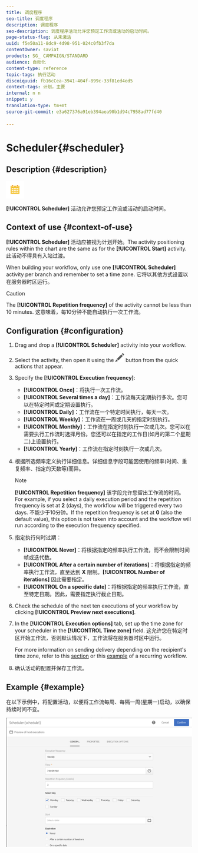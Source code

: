 ```yaml
---
title: 调度程序
seo-title: 调度程序
description: 调度程序
seo-description: 调度程序活动允许您预定工作流或活动的启动时间。
page-status-flag: 从未激活
uuid: f5e50a11-8dc9-4d98-951-024c0fb3f7da
contentOwner: saviat
products: SG_ CAMPAIGN/STANDARD
audience: 自动化
content-type: reference
topic-tags: 执行活动
discoiquuid: fb16cCea-3941-404f-899c-33f81ed4ed5
context-tags: 计划，主要
internal: n n
snippet: y
translation-type: tm+mt
source-git-commit: e3a627376a91eb394aea90b1d94c7958ad77fd40

---
```



# Scheduler{#scheduler}

## Description {#description}

![](assets/scheduler.png)

**[!UICONTROL Scheduler]** 活动允许您预定工作流或活动的启动时间。

## Context of use {#context-of-use}

**[!UICONTROL Scheduler]** 活动应被视为计划开始。The activity positioning rules within the chart are the same as for the **[!UICONTROL Start]** activity. 此活动不得具有入站过渡。

When building your workflow, only use one **[!UICONTROL Scheduler]** activity per branch and remember to set a time zone. 它将以其他方式设置以在服务器时区运行。

>[!CAUTION]
>
>The **[!UICONTROL Repetition frequency]** of the activity cannot be less than 10 minutes. 这意味着，每10分钟不能自动执行一次工作流。

## Configuration {#configuration}

1. Drag and drop a **[!UICONTROL Scheduler]** activity into your workflow.
1. Select the activity, then open it using the ![](assets/edit_darkgrey-24px.png) button from the quick actions that appear.
1. Specify the **[!UICONTROL Execution frequency]**:

   * **[!UICONTROL Once]**：将执行一次工作流。
   * **[!UICONTROL Several times a day]**：工作流每天定期执行多次。您可以在特定时间或定期设置执行。
   * **[!UICONTROL Daily]**：工作流在一个特定时间执行，每天一次。
   * **[!UICONTROL Weekly]**：工作流在一周或几天的指定时刻执行。
   * **[!UICONTROL Monthly]**：工作流在指定时刻执行一次或几次。您可以在需要执行工作流时选择月份。您还可以在指定的工作日(如月的第二个星期二)上设置执行。
   * **[!UICONTROL Yearly]**：工作流在指定时刻执行一次或几次。

1. 根据所选频率定义执行详细信息。详细信息字段可能因使用的频率(时间、重复频率、指定的天数等)而异。

   >[!NOTE]
   >
   >**[!UICONTROL Repetition frequency]** 该字段允许您留出工作流的时间。For example, if you select a daily execution period and the repetition frequency is set at **2** (days), the workflow will be triggered every two days. 不能少于10分钟。If the repetition frequency is set at **0** (also the default value), this option is not taken into account and the workflow will run according to the execution frequency specified.

1. 指定执行何时过期：

   * **[!UICONTROL Never]**：将根据指定的频率执行工作流，而不会限制时间帧或迭代数。
   * **[!UICONTROL After a certain number of iterations]**：将根据指定的频率执行工作流，直至达到 **X** 限制。**[!UICONTROL Number of iterations]** 因此需要指定。
   * **[!UICONTROL On a specific date]**：将根据指定的频率执行工作流，直至特定日期。因此，需要指定执行截止日期。

1. Check the schedule of the next ten executions of your workflow by clicking **[!UICONTROL Preview next executions]**.

1. In the **[!UICONTROL Execution options]** tab, set up the time zone for your scheduler in the **[!UICONTROL Time zone]** field. 这允许您在特定时区开始工作流，否则默认情况下，工作流将在服务器时区中运行。

   For more information on sending delivery depending on the recipient's time zone, refer to this [section](../../sending/using/sending-messages-at-the-recipient-s-time-zone.md) or this [example](../../automating/using/push-notification-delivery.md#sending-a-recurring-push-notification-with-a-workflow) of a recurring workflow.

1. 确认活动的配置并保存工作流。

## Example {#example}

在以下示例中，将配置活动，以便将工作流每周、每隔一周(星期一)启动，以确保持续时间不变。

![](assets/wkf_scheduler_example.png)

